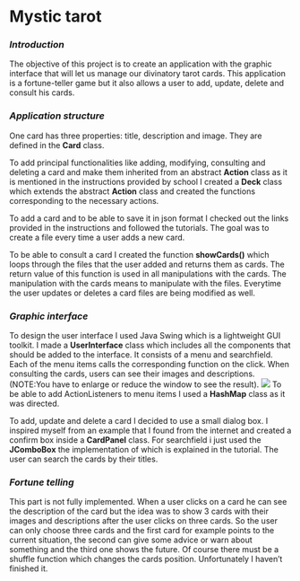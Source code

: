 # Mystic tarot

### _Introduction_

The objective of this project is to create an application with the graphic interface that will let us manage our  divinatory tarot cards. This application is a fortune-teller game but it also allows a user to add, update, delete and consult his cards.

### _Application structure_

One card has three properties: title, description and image. They are defined in the **Card** class.

To add principal functionalities like adding, modifying, consulting and deleting a card and make them inherited from an abstract **Action** class as it is mentioned in the instructions provided by school I created a **Deck** class which extends the abstract **Action** class and created the functions corresponding to the necessary actions.

To add a card and to be able to save it in  json format I checked out the links provided in the instructions and followed the tutorials. The goal was to create a file every time a user adds a new card.

To be able to consult a card I created the function **showCards()** which loops through the files that the user added and returns them as cards. The return value of this function is used in all manipulations with the cards. The manipulation with the cards means to manipulate with the files. Everytime the user updates or deletes a card files are being modified as well.

### _Graphic interface_

To design the user interface I used Java Swing which is a lightweight GUI toolkit. I made a **UserInterface** class which includes all the components that should be added to the interface.
It consists of a menu and searchfield. Each of the menu items calls the corresponding function on the click. When consulting the cards, users can see their images and descriptions. (NOTE:You have to enlarge or reduce the window to see the result).
![](images.swing.png)
To be able to add ActionListeners to menu items I used a **HashMap** class as it was directed.

To add, update and delete a card I decided to use a small dialog box. I inspired myself from an example that I found from the internet and created a confirm box inside a **CardPanel** class. For searchfield i just used the **JComboBox** the implementation of which is explained in the tutorial. The user can search the cards by their titles.

### _Fortune telling_

This part is not fully implemented. When a user clicks on a card he can see the description of the card but the idea was to show 3 cards with their images and descriptions after the user clicks on three cards. So the user can only choose three cards and the first card for example points to the current situation, the second can give some advice or warn about something and the third one shows the future. Of course there must be a shuffle function which changes the cards position. Unfortunately I haven’t finished it. 
